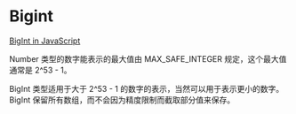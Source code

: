 # Bigint

[BigInt in JavaScript](https://www.geeksforgeeks.org/bigint-in-javascript)


Number 类型的数字能表示的最大值由 MAX_SAFE_INTEGER 规定，这个最大值通常是 2^53 - 1。

BigInt 类型适用于大于 2^53 - 1 的数字的表示，当然可以用于表示更小的数字。BigInt 保留所有数组，而不会因为精度限制而截取部分值来保存。


